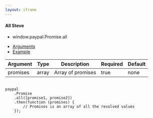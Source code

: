 ```yaml
---
layout: iframe
---
```


<div class="card">
    <div class="card-content">
        <h4>All Steve</h4>
        <ul class="collection">
            <li class="collection-item">window.paypal.Promise.all</li>
        </ul>
    </div>
    <div class="card-tabs">
        <ul class="tabs tabs-fixed-width">
            <li class="tab"><a class="active blue-text text-darken-1" href="#arguments">Arguments</a></li>
            <li class="tab"><a class="blue-text text-darken-1" href="#example">Example</a></li>
        </ul>
    </div>
    <div class="card-content grey lighten-4">
        <div id="arguments">
            <table>
                <thead>
                    <tr>
                        <th>Argument</th>
                        <th>Type</th>
                        <th>Description</th>
                        <th>Required</th>
                        <th>Default</th>
                    </tr>
                </thead>
                <tbody>
                    <tr>
                        <td>promises</td>
                        <td>array</td>
                        <td>Array of promises</td>
                        <td>true</td>
                        <td>none</td>
                    </tr>
                </tbody>
            </table>
        </div>
        <div id="example">
            <pre class="language-markup">
                <code class="language-markup">
paypal
    .Promise
    .all([promise1, promise2])
    .then(function (promises) {
        // Promises is an array of all the resolved values
    });
                </code>
            </pre>
        </div>
    </div>
</div>
